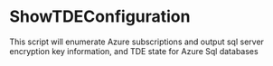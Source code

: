 # ShowTDEConfiguration
This script will enumerate Azure subscriptions and output sql server encryption key information, and TDE state for Azure Sql databases
